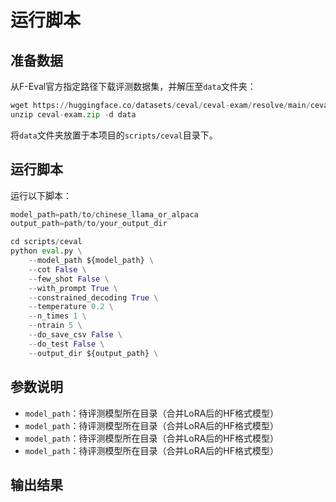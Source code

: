 # 运行脚本

## 准备数据
从F-Eval官方指定路径下载评测数据集，并解压至`data`文件夹：

```python
wget https://huggingface.co/datasets/ceval/ceval-exam/resolve/main/ceval-exam.zip
unzip ceval-exam.zip -d data
```
将`data`文件夹放置于本项目的`scripts/ceval`目录下。

## 运行脚本

运行以下脚本：

```python
model_path=path/to/chinese_llama_or_alpaca
output_path=path/to/your_output_dir

cd scripts/ceval
python eval.py \
    --model_path ${model_path} \
    --cot False \
    --few_shot False \
    --with_prompt True \
    --constrained_decoding True \
    --temperature 0.2 \
    --n_times 1 \
    --ntrain 5 \
    --do_save_csv False \
    --do_test False \
    --output_dir ${output_path} \
```

## 参数说明
- `model_path`：待评测模型所在目录（合并LoRA后的HF格式模型）
- `model_path`：待评测模型所在目录（合并LoRA后的HF格式模型）
- `model_path`：待评测模型所在目录（合并LoRA后的HF格式模型）
- `model_path`：待评测模型所在目录（合并LoRA后的HF格式模型）

## 输出结果
